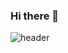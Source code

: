 ### Hi there 👋

![header](https://capsule-render.vercel.app/api?type=waving&color=auto&height=300&section=header&text=whale_Hertz&fontSize=90fontAlign=10)
